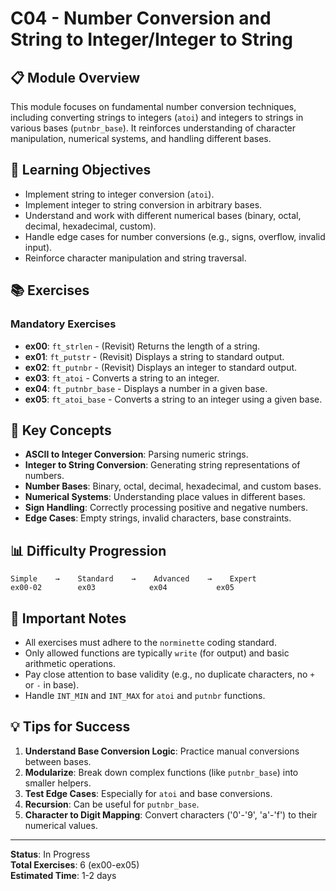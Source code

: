 # C04 - Number Conversion and String to Integer/Integer to String

## 📋 Module Overview

This module focuses on fundamental number conversion techniques, including converting strings to integers (`atoi`) and integers to strings in various bases (`putnbr_base`). It reinforces understanding of character manipulation, numerical systems, and handling different bases.

## 🎯 Learning Objectives

-   Implement string to integer conversion (`atoi`).
-   Implement integer to string conversion in arbitrary bases.
-   Understand and work with different numerical bases (binary, octal, decimal, hexadecimal, custom).
-   Handle edge cases for number conversions (e.g., signs, overflow, invalid input).
-   Reinforce character manipulation and string traversal.

## 📚 Exercises

### Mandatory Exercises

-   **ex00**: `ft_strlen` - (Revisit) Returns the length of a string.
-   **ex01**: `ft_putstr` - (Revisit) Displays a string to standard output.
-   **ex02**: `ft_putnbr` - (Revisit) Displays an integer to standard output.
-   **ex03**: `ft_atoi` - Converts a string to an integer.
-   **ex04**: `ft_putnbr_base` - Displays a number in a given base.
-   **ex05**: `ft_atoi_base` - Converts a string to an integer using a given base.

## 🔧 Key Concepts

-   **ASCII to Integer Conversion**: Parsing numeric strings.
-   **Integer to String Conversion**: Generating string representations of numbers.
-   **Number Bases**: Binary, octal, decimal, hexadecimal, and custom bases.
-   **Numerical Systems**: Understanding place values in different bases.
-   **Sign Handling**: Correctly processing positive and negative numbers.
-   **Edge Cases**: Empty strings, invalid characters, base constraints.

## 📊 Difficulty Progression

```
Simple    →    Standard    →    Advanced    →    Expert
ex00-02        ex03            ex04           ex05
```

## 🚨 Important Notes

-   All exercises must adhere to the `norminette` coding standard.
-   Only allowed functions are typically `write` (for output) and basic arithmetic operations.
-   Pay close attention to base validity (e.g., no duplicate characters, no `+` or `-` in base).
-   Handle `INT_MIN` and `INT_MAX` for `atoi` and `putnbr` functions.

## 💡 Tips for Success

1.  **Understand Base Conversion Logic**: Practice manual conversions between bases.
2.  **Modularize**: Break down complex functions (like `putnbr_base`) into smaller helpers.
3.  **Test Edge Cases**: Especially for `atoi` and base conversions.
4.  **Recursion**: Can be useful for `putnbr_base`.
5.  **Character to Digit Mapping**: Convert characters ('0'-'9', 'a'-'f') to their numerical values.

---

**Status**: In Progress  
**Total Exercises**: 6 (ex00-ex05)  
**Estimated Time**: 1-2 days

